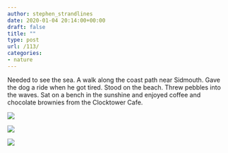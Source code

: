 ```yaml
---
author: stephen_strandlines
date: 2020-01-04 20:14:00+00:00
draft: false
title: ""
type: post
url: /113/
categories:
- nature
---
```


Needed to see the sea. A walk along the coast path near Sidmouth. Gave the dog a ride when he got tired. Stood on the beach. Threw pebbles into the waves. Sat on a bench in the sunshine and enjoyed coffee and chocolate brownies from the Clocktower Cafe. 

![](https://www.strandlines.blog/uploads/2020/c526f04090.jpg)

![](https://www.strandlines.blog/uploads/2020/e0f41014f5.jpg)

![](https://www.strandlines.blog/uploads/2020/59cfdce57b.jpg)



